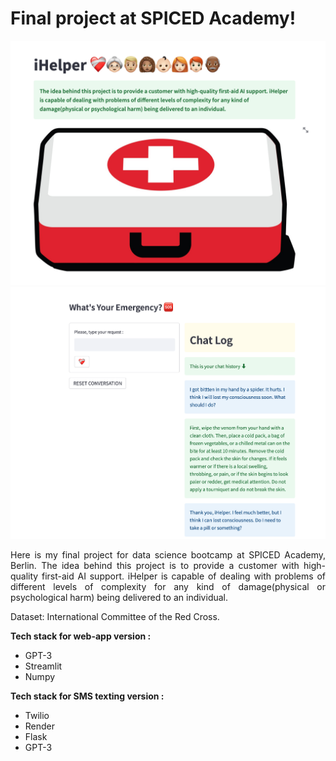 # Final project at SPICED Academy!

<img src="data/main_page.png" alt="drawing" width="600"/> <img src="data/chat_page.png" alt="drawing" width="600"/>
<p style='text-align: justify;'>Here is my final project for data science bootcamp at SPICED Academy, Berlin. The idea behind this project is to provide a customer with high-quality first-aid AI support. iHelper is capable of dealing with problems of different levels of complexity for any kind of damage(physical or psychological harm) being delivered to an individual.</p>

Dataset: International Committee of the Red Cross.

**Tech stack for web-app version :** 
- GPT-3
- Streamlit
- Numpy

**Tech stack for SMS texting version :** 
- Twilio
- Render
- Flask
- GPT-3
